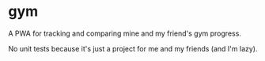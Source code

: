# gym

A PWA for tracking and comparing mine and my friend's gym progress.

No unit tests because it's just a project for me and my friends (and I'm lazy).
